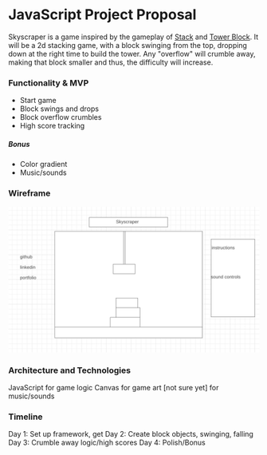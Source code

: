 # JavaScript Project Proposal

Skyscraper is a game inspired by the gameplay of [Stack](https://www.youtube.com/watch?v=MxsYDzts1Dg) and [Tower Block](http://www.abcya.com/tower_blocks.htmm). It will be a 2d stacking game, with a block swinging from the top, dropping down at the right time to build the tower. Any "overflow" will crumble away, making that block smaller and thus, the difficulty will increase.

### Functionality & MVP

* Start game
* Block swings and drops
* Block overflow crumbles
* High score tracking

##### Bonus
* Color gradient
* Music/sounds


### Wireframe

![wireframe](https://github.com/matthewgershen/javascript-project/blob/master/wireframe.png "wireframe")



### Architecture and Technologies

JavaScript for game logic
Canvas for game art
[not sure yet] for music/sounds

### Timeline

Day 1: Set up framework, get
Day 2: Create block objects, swinging, falling
Day 3: Crumble away logic/high scores
Day 4: Polish/Bonus 

